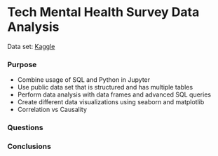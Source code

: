 # Tech Mental Health Survey Data Analysis
Data set: [Kaggle](https://www.kaggle.com/anth7310/mental-health-in-the-tech-industry)

### Purpose
- Combine usage of SQL and Python in Jupyter
- Use public data set that is structured and has multiple tables
- Perform data analysis with data frames and advanced SQL queries
- Create different data visualizations using seaborn and matplotlib
- Correlation vs Causality

### Questions


### Conclusions
